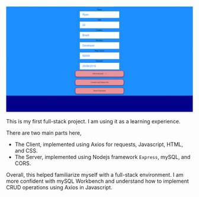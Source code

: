 ![Project Showcase](https://github.com/Hardik-S/MySQL-HelloCRUD/blob/main/Showcase.gif)

This is my first full-stack project. I am using it as a learning experience. 

There are two main parts here, 

 - The Client, implemented using Axios for requests, Javascript, HTML, and CSS.
 - The Server, implemented using Nodejs framework `Express`, mySQL, and CORS. 
  
  
Overall, this helped familiarize myself with a full-stack environment. I am more confident with mySQL Workbench and understand how to implement CRUD operations using Axios in Javascript. 
